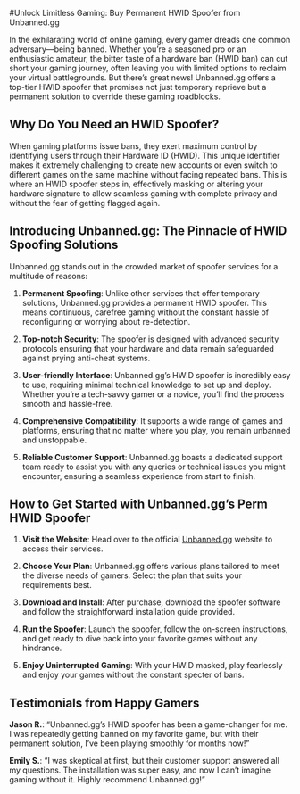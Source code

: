 #Unlock Limitless Gaming: Buy Permanent HWID Spoofer from Unbanned.gg

In the exhilarating world of online gaming, every gamer dreads one common adversary—being banned. Whether you’re a seasoned pro or an enthusiastic amateur, the bitter taste of a hardware ban (HWID ban) can cut short your gaming journey, often leaving you with limited options to reclaim your virtual battlegrounds. But there’s great news! Unbanned.gg offers a top-tier HWID spoofer that promises not just temporary reprieve but a permanent solution to override these gaming roadblocks.

## Why Do You Need an HWID Spoofer?

When gaming platforms issue bans, they exert maximum control by identifying users through their Hardware ID (HWID). This unique identifier makes it extremely challenging to create new accounts or even switch to different games on the same machine without facing repeated bans. This is where an HWID spoofer steps in, effectively masking or altering your hardware signature to allow seamless gaming with complete privacy and without the fear of getting flagged again.

## Introducing Unbanned.gg: The Pinnacle of HWID Spoofing Solutions

Unbanned.gg stands out in the crowded market of spoofer services for a multitude of reasons:

1. **Permanent Spoofing**: Unlike other services that offer temporary solutions, Unbanned.gg provides a permanent HWID spoofer. This means continuous, carefree gaming without the constant hassle of reconfiguring or worrying about re-detection.
   
2. **Top-notch Security**: The spoofer is designed with advanced security protocols ensuring that your hardware and data remain safeguarded against prying anti-cheat systems.

3. **User-friendly Interface**: Unbanned.gg’s HWID spoofer is incredibly easy to use, requiring minimal technical knowledge to set up and deploy. Whether you’re a tech-savvy gamer or a novice, you’ll find the process smooth and hassle-free.

4. **Comprehensive Compatibility**: It supports a wide range of games and platforms, ensuring that no matter where you play, you remain unbanned and unstoppable.

5. **Reliable Customer Support**: Unbanned.gg boasts a dedicated support team ready to assist you with any queries or technical issues you might encounter, ensuring a seamless experience from start to finish.

## How to Get Started with Unbanned.gg’s Perm HWID Spoofer

1. **Visit the Website**: Head over to the official [Unbanned.gg](https://unbanned.gg) website to access their services.

2. **Choose Your Plan**: Unbanned.gg offers various plans tailored to meet the diverse needs of gamers. Select the plan that suits your requirements best.

3. **Download and Install**: After purchase, download the spoofer software and follow the straightforward installation guide provided.

4. **Run the Spoofer**: Launch the spoofer, follow the on-screen instructions, and get ready to dive back into your favorite games without any hindrance.

5. **Enjoy Uninterrupted Gaming**: With your HWID masked, play fearlessly and enjoy your games without the constant specter of bans.

## Testimonials from Happy Gamers

**Jason R.**: “Unbanned.gg’s HWID spoofer has been a game-changer for me. I was repeatedly getting banned on my favorite game, but with their permanent solution, I’ve been playing smoothly for months now!”

**Emily S.**: “I was skeptical at first, but their customer support answered all my questions. The installation was super easy, and now I can’t imagine gaming without it. Highly recommend Unbanned.gg!”
